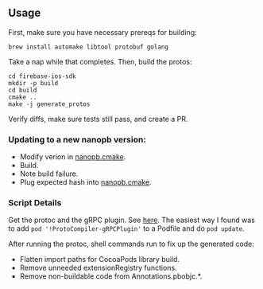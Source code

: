 ## Usage

First, make sure you have necessary prereqs for building:
```
brew install automake libtool protobuf golang
```

Take a nap while that completes. Then, build the protos:
```
cd firebase-ios-sdk
mkdir -p build
cd build
cmake ..
make -j generate_protos
```

Verify diffs, make sure tests still pass, and create a PR.

### Updating to a new nanopb version:
  * Modify verion in [nanopb.cmake](cmake/external/nanopb.cmake).
  * Build.
  * Note build failure.
  * Plug expected hash into [nanopb.cmake](cmake/external/nanopb.cmake).

### Script Details

Get the protoc and the gRPC plugin. See
[here](https://github.com/grpc/grpc/tree/master/src/objective-c). The
easiest way I found was to add
`pod '!ProtoCompiler-gRPCPlugin'` to a Podfile and do `pod update`.

After running the protoc, shell commands run to fix up the generated code:
  * Flatten import paths for CocoaPods library build.
  * Remove unneeded extensionRegistry functions.
  * Remove non-buildable code from Annotations.pbobjc.*.
